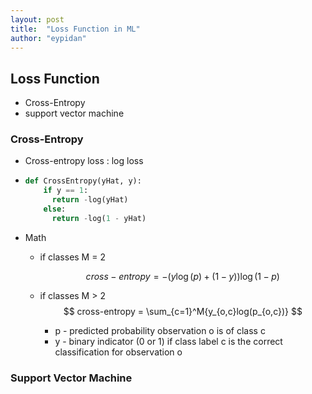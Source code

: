 ```yaml
---
layout: post
title:  "Loss Function in ML"
author: "eypidan"
---
```

<style>
.tablelines table, .tablelines td, .tablelines th {
        border: 1px solid black;
        }
</style>
## Loss Function

- Cross-Entropy
- support vector machine

### Cross-Entropy

- Cross-entropy loss : log loss

- ```python
  def CrossEntropy(yHat, y):
      if y == 1:
        return -log(yHat)
      else:
        return -log(1 - yHat)
  ```

- Math

  - if classes M = 2

    
	$$
    cross-entropy = -(y\log(p)+(1-y))\log(1-p)
  $$
  
  - if classes M > 2
    $$
    cross-entropy  =  \sum_{c=1}^M{y_{o,c}log(p_{o,c})}
    $$
  
    - p - predicted probability observation o is of class c
    - y - binary indicator (0 or 1) if class label c is the correct classification for observation o



### Support Vector Machine 

